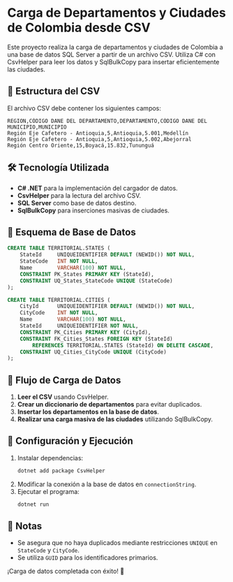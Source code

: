 ﻿# Carga de Departamentos y Ciudades de Colombia desde CSV

Este proyecto realiza la carga de departamentos y ciudades de Colombia a una base de datos SQL Server a partir de un archivo CSV. Utiliza C# con CsvHelper para leer los datos y SqlBulkCopy para insertar eficientemente las ciudades.

## 📂 Estructura del CSV
El archivo CSV debe contener los siguientes campos:

```
REGION,CÓDIGO DANE DEL DEPARTAMENTO,DEPARTAMENTO,CÓDIGO DANE DEL MUNICIPIO,MUNICIPIO
Región Eje Cafetero - Antioquia,5,Antioquia,5.001,Medellín
Región Eje Cafetero - Antioquia,5,Antioquia,5.002,Abejorral
Región Centro Oriente,15,Boyacá,15.832,Tununguá
```

## 🛠️ Tecnología Utilizada
- **C# .NET** para la implementación del cargador de datos.
- **CsvHelper** para la lectura del archivo CSV.
- **SQL Server** como base de datos destino.
- **SqlBulkCopy** para inserciones masivas de ciudades.

## 📌 Esquema de Base de Datos
```sql
CREATE TABLE TERRITORIAL.STATES (
    StateId     UNIQUEIDENTIFIER DEFAULT (NEWID()) NOT NULL,
    StateCode   INT NOT NULL,
    Name        VARCHAR(100) NOT NULL,
    CONSTRAINT PK_States PRIMARY KEY (StateId),
    CONSTRAINT UQ_States_StateCode UNIQUE (StateCode)
);

CREATE TABLE TERRITORIAL.CITIES (
    CityId      UNIQUEIDENTIFIER DEFAULT (NEWID()) NOT NULL,
    CityCode    INT NOT NULL,
    Name        VARCHAR(100) NOT NULL,
    StateId     UNIQUEIDENTIFIER NOT NULL,
    CONSTRAINT PK_Cities PRIMARY KEY (CityId),
    CONSTRAINT FK_Cities_States FOREIGN KEY (StateId)
        REFERENCES TERRITORIAL.STATES (StateId) ON DELETE CASCADE,
    CONSTRAINT UQ_Cities_CityCode UNIQUE (CityCode)
);
```

## 🚀 Flujo de Carga de Datos
1. **Leer el CSV** usando CsvHelper.
2. **Crear un diccionario de departamentos** para evitar duplicados.
3. **Insertar los departamentos en la base de datos**.
4. **Realizar una carga masiva de las ciudades** utilizando SqlBulkCopy.

## 🔧 Configuración y Ejecución
1. Instalar dependencias:
   ```sh
   dotnet add package CsvHelper
   ```
2. Modificar la conexión a la base de datos en `connectionString`.
3. Ejecutar el programa:
   ```sh
   dotnet run
   ```

## 📢 Notas
- Se asegura que no haya duplicados mediante restricciones `UNIQUE` en `StateCode` y `CityCode`.
- Se utiliza `GUID` para los identificadores primarios.

¡Carga de datos completada con éxito! 🎉

